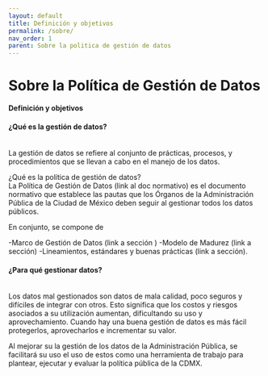 ```yaml
---
layout: default
title: Definición y objetivos
permalink: /sobre/
nav_order: 1
parent: Sobre la politica de gestión de datos
---
```



<h1>Sobre la Política de Gestión de Datos</h1>

<strong>Definición y objetivos</strong>
<br>

<h4><b>¿Qué es la gestión de datos?</b></h4>
<br>
La gestión de datos se refiere al conjunto de prácticas, procesos, y procedimientos que se llevan a cabo en el manejo de los datos.

¿Qué es la política de gestión de datos?<br>
La Política de Gestión de Datos (link al doc normativo) es el documento normativo que establece las pautas que los Órganos de la Administración Pública de la Ciudad de México deben seguir al gestionar todos los datos públicos. 

En conjunto, se compone de

-Marco de Gestión de Datos (link a sección )
-Modelo de Madurez (link a sección) 
-Lineamientos, estándares y buenas prácticas (link a sección).

<h4><b>¿Para qué gestionar datos?</b></h4>
 <br>
Los datos mal gestionados son datos de mala calidad, poco seguros y difíciles de integrar con otros. Esto significa que los costos y riesgos asociados a su utilización aumentan, dificultando su uso y aprovechamiento. Cuando hay una buena gestión de datos es más fácil protegerlos, aprovecharlos e incrementar su valor. 

Al mejorar su la gestión de los datos de la Administración Pública, se facilitará su uso el uso de estos como una herramienta de trabajo para plantear, ejecutar y evaluar la política pública de la CDMX. 
